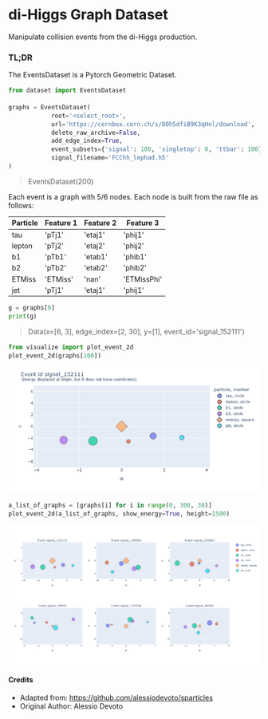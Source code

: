 # di-Higgs Graph Dataset
Manipulate collision events from the di-Higgs production.

### TL;DR
The EventsDataset is a Pytorch Geometric Dataset. 

```python
from dataset import EventsDataset

graphs = EventsDataset(
            root='<select_root>',
            url='https://cernbox.cern.ch/s/8Oh5dfiB9K3qHnl/download',
            delete_raw_archive=False,
            add_edge_index=True,
            event_subsets={'signal': 100, 'singletop': 0, 'ttbar': 100},
            signal_filename='FCChh_lephad.h5'  
)

```
> EventsDataset(200)

Each event is a graph with 5/6 nodes. Each node is built from the raw file as follows:

| Particle          | Feature 1 | Feature 2 | Feature 3   | 
|-------------------|-----------|-----------|-------------|
| tau               |  'pTj1'   | 'etaj1'   |   'phij1'   | 
| lepton            |  'pTj2'   | 'etaj2'   |   'phij2'   |
| b1                |  'pTb1'   | 'etab1'   |   'phib1'   | 
| b2                |  'pTb2'   | 'etab2'   |   'phib2'   | 
| ETMiss            |  'ETMiss' | 'nan'     | 'ETMissPhi' |
| jet               |  'pTj1'   | 'etaj1'   |   'phij1'   |


```python
g = graphs[0]
print(g)
```

> Data(x=[6, 3], edge_index=[2, 30], y=[1], event_id='signal_152111')


```python
from visualize import plot_event_2d
plot_event_2d(graphs[100])
```

<img src="images/single_plot.png" >


```python
a_list_of_graphs = [graphs[i] for i in range(0, 300, 30)]
plot_event_2d(a_list_of_graphs, show_energy=True, height=1500)
```
<img src="images/multiple_plot.png" >


#### Credits
- Adapted from: https://github.com/alessiodevoto/sparticles
- Original Author: Alessio Devoto

